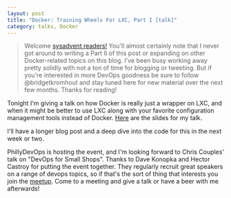 ```yaml
---
layout: post
title: "Docker: Training Wheels For LXC, Part I [talk]"
category: talks, Docker
---
```


><aside>Welcome <a href="http://sysadvent.blogspot.com/2014/12/day-1-docker-in-production-reality-not.html">sysadvent readers!</a> You'll almost certainly note that I never got around to writing a Part II of this post or expanding on other Docker-related topics on this blog. I've been busy working away pretty solidly with not a ton of time for blogging or tweeting. But if you're interested in more DevOps goodness be sure to follow @bridgetkromhout and stay tuned here for new material over the next few months. Thanks for reading!</aside>


Tonight I'm giving a talk on how Docker is really just a wrapper on LXC, and when it might be better to use LXC along with your favorite configuration management tools instead of Docker. [Here](http://0x74696d.com/slides/training-wheels-for-lxc/slides.html) are the slides for my talk.

I'll have a longer blog post and a deep dive into the code for this in the next week or two.

PhillyDevOps is hosting the event, and I'm looking forward to Chris Couples' talk on "DevOps for Small Shops". Thanks to Dave Konopka and Hector Castroy for putting the event together. They regularly recruit great speakers on a range of devops topics, so if that's the sort of thing that interests you join the [meetup](http://www.meetup.com/PhillyDevOps/). Come to a meeting and give a talk or have a beer with me afterwards!
